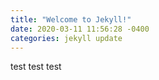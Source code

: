 ```yaml
---
title: "Welcome to Jekyll!"
date: 2020-03-11 11:56:28 -0400
categories: jekyll update
---
```


test
test
test
